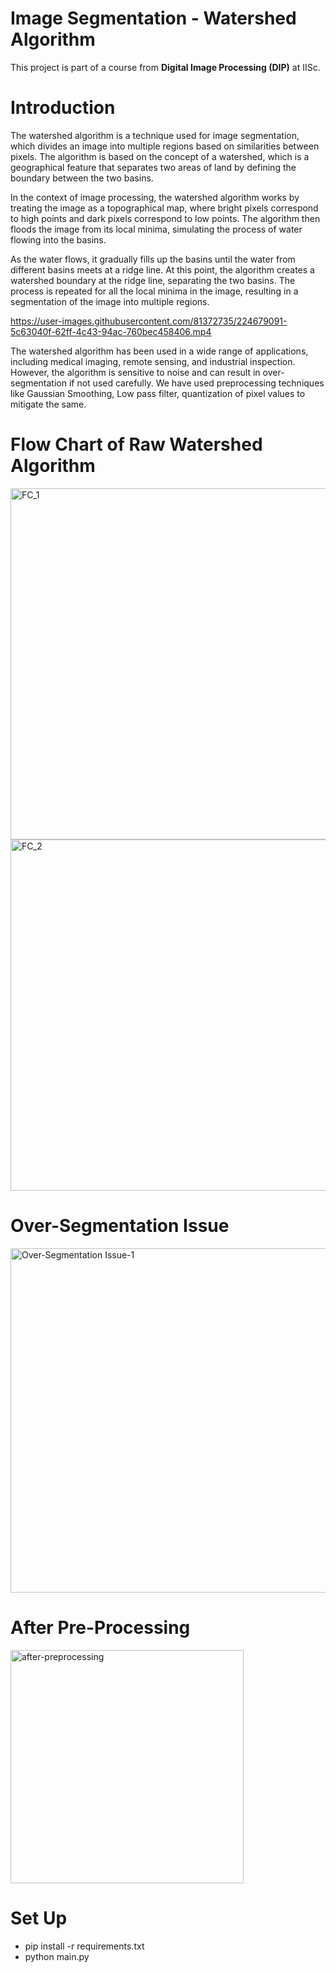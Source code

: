 # Image Segmentation - Watershed Algorithm
This project is part of a course from **Digital Image Processing (DIP)** at IISc.

# Introduction
The watershed algorithm is a technique used for image segmentation, which divides an image into multiple regions based on similarities between pixels. The algorithm is based on the concept of a watershed, which is a geographical feature that separates two areas of land by defining the boundary between the two basins.

In the context of image processing, the watershed algorithm works by treating the image as a topographical map, where bright pixels correspond to high points and dark pixels correspond to low points. The algorithm then floods the image from its local minima, simulating the process of water flowing into the basins.

As the water flows, it gradually fills up the basins until the water from different basins meets at a ridge line. At this point, the algorithm creates a watershed boundary at the ridge line, separating the two basins. The process is repeated for all the local minima in the image, resulting in a segmentation of the image into multiple regions.


https://user-images.githubusercontent.com/81372735/224679091-5c63040f-62ff-4c43-94ac-760bec458406.mp4


The watershed algorithm has been used in a wide range of applications, including medical imaging, remote sensing, and industrial inspection. However, the algorithm is sensitive to noise and can result in over-segmentation if not used carefully. We have used preprocessing techniques like Gaussian Smoothing, Low pass filter, quantization of pixel values to mitigate the same.
# Flow Chart of Raw Watershed Algorithm
<img width="562" alt="FC_1" src="https://user-images.githubusercontent.com/81372735/224673893-fbaefb61-eeda-4fb6-9c94-33de76bafc1f.PNG">
<img width="562" alt="FC_2" src="https://user-images.githubusercontent.com/81372735/224674067-3dc6a49d-7dcc-410b-8173-dc6190e4c114.PNG">


# Over-Segmentation Issue

<img width="551" alt="Over-Segmentation Issue-1" src="https://user-images.githubusercontent.com/81372735/224668913-6e487665-52e0-448b-9527-3c6aa0cfdc32.PNG">

# After Pre-Processing 
<img width="373" alt="after-preprocessing" src="https://user-images.githubusercontent.com/81372735/224674198-caf1db54-9eaf-4652-a884-5630a2c1da6c.PNG">

# Set Up

- pip install -r requirements.txt
- python main.py

